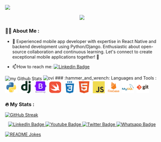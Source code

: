 ![](https://komarev.com/ghpvc/?username=Clinton-kitur&style=flat-square)

<div id="header" align="center">
  <img src="https://media.giphy.com/media/M9gbBd9nbDrOTu1Mqx/giphy.gif" width="100"/>
</div>



<!-- ### Hi there 👋

<div align="center">
  <img src="https://media.giphy.com/media/dWesBcTLavkZuG35MI/giphy.gif" width="600" height="300"/>
</div>
-->

### :woman_technologist: About Me :

- :telescope: Experienced mobile app developer with expertise in React Native and backend development using Python/Django. Enthusiastic about open-source collaboration and continuous learning. Let's connect to create exceptional mobile applications together! 🚀

- :mailbox:How to reach me: [![Linkedin Badge](https://img.shields.io/badge/-Clinton-blue?style=flat&logo=Linkedin&logoColor=white)](https://www.linkedin.com/in/clinton-kitur-149b90262)

<img align="center" src="https://github-readme-stats.vercel.app/api?username=Clinton-kitur&include_all_commits=true&count_private=true&show_icons=true&line_height=20&title_color=2B5BBD&icon_color=1124BB&text_color=A1A1A1&bg_color=0,000000,130F40" alt="my Github Stats"/>

<img src="https://github-readme-stats.vercel.app/api/top-langs?username=Clinton-kitur&show_icons=true&locale=en&layout=compact&theme=chartreuse-dark" alt="ovi" />
### :hammer_and_wrench: Languages and Tools :
   <img src="https://github.com/devicons/devicon/blob/master/icons/python/python-original.svg" title="Python" alt="Python" width="40" height="40"/>&nbsp;
   <img src="https://github.com/devicons/devicon/blob/master/icons/django/django-plain.svg" title="Django" alt="Django" width="40" height="40"/>&nbsp;     
  <img src="https://github.com/devicons/devicon/blob/master/icons/bootstrap/bootstrap-original-wordmark.svg" title="Bootstrap" alt="Bootstrap" width="40" height="40"/>&nbsp;
  <img src="https://github.com/devicons/devicon/blob/master/icons/swift/swift-original.svg" title="Swift" alt="Swift " width="40" height="40"/>&nbsp;
  <img src="https://github.com/devicons/devicon/blob/master/icons/css3/css3-plain-wordmark.svg"  title="CSS3" alt="CSS" width="40" height="40"/>&nbsp;
  <img src="https://github.com/devicons/devicon/blob/master/icons/html5/html5-original.svg" title="HTML5" alt="HTML" width="40" height="40"/>&nbsp;
  <img src="https://github.com/devicons/devicon/blob/master/icons/javascript/javascript-original.svg" title="JavaScript" alt="JavaScript" width="40" height="40"/>&nbsp;
  <img src="https://github.com/devicons/devicon/blob/master/icons/firebase/firebase-plain-wordmark.svg" title="Firebase" alt="Firebase" width="40" height="40"/>&nbsp;
  <img src="https://github.com/devicons/devicon/blob/master/icons/mysql/mysql-original-wordmark.svg" title="MySQL"  alt="MySQL" width="40" height="40"/>&nbsp;
 <img src="https://github.com/devicons/devicon/blob/master/icons/git/git-original-wordmark.svg" title="Git" alt="Git" width="40" height="40"/>
<!-- </div> -->
<!--     <img src="" title="" alt="" width="40" height="40"/>&nbsp; -->


### :fire: My Stats :

<!-- [![Top Langs](https://github-readme-stats.vercel.app/api/top-langs/?username=ClintonPy&layout=compact&theme=vision-friendly-dark)](https://github.com/ClintonPy/github-readme-stats) -->
[![GitHub Streak](https://github-readme-streak-stats.herokuapp.com?user=Clinton-kitur)](https://git.io/streak-stats)

<!-- ### :writing_hand: Blog Posts : -->

<!--
**ClintonPy/ClintonPy** is a ✨ _special_ ✨ repository because its `README.md` (this file) appears on your GitHub profile.

Here are some ideas to get you started:

- 🔭 I’m currently working on ...
- 🌱 I’m currently learning ...
- 👯 I’m looking to collaborate on ...
- 🤔 I’m looking for help with ...
- 💬 Ask me about ...
- 📫 How to reach me: ...
- 😄 Pronouns: ...
- ⚡ Fun fact: ...
-->

<!-- ![Snake animation](https://github.com/Clinton-kitur/github-readme/blob/output/github-contribution-snake.svg) -->
<div id="badges" align="center">
  <a href="https://www.linkedin.com/in/clinton-kitur-149b90262/">
    <img src="https://img.shields.io/badge/LinkedIn-blue?style=for-the-badge&logo=linkedin&logoColor=white" alt="LinkedIn Badge"/>
  </a>
  <a href="https://www.youtube.com/@Clin404">
    <img src="https://img.shields.io/badge/YouTube-red?style=for-the-badge&logo=youtube&logoColor=white" alt="Youtube Badge"/>
  </a>
  <a href="https://twitter.com/ClinKtur">
    <img src="https://img.shields.io/badge/Twitter-blue?style=for-the-badge&logo=twitter&logoColor=white" alt="Twitter Badge"/>
  </a>
  <a href="https://">
    <img src="https://img.shields.io/badge/Whatsapp-blue?style=for-the-badge&logo=whatsapp&logoColor=green" alt="Whatsapp Badge"/>
  </a>
</div>

<a href="https://readme-jokes.vercel.app"><img align="center" src="https://readme-jokes.vercel.app/api" alt="README Jokes"></a>
